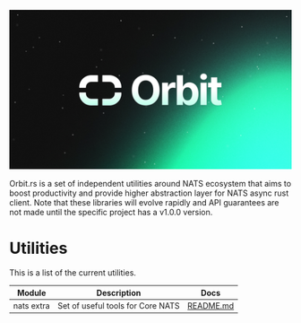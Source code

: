 <p align="center">
  <img src="orbit.png">
</p>

Orbit.rs is a set of independent utilities around NATS ecosystem that aims to
boost productivity and provide higher abstraction layer for NATS async rust client.
Note that these libraries will evolve rapidly and API guarantees are
not made until the specific project has a v1.0.0 version.

# Utilities

This is a list of the current utilities.

| Module | Description                                   | Docs                        |
| ------ | --------------------------------------------- | --------------------------- |
| nats extra   | Set of useful tools for Core NATS | [README.md](nats-extra/README.md) |
